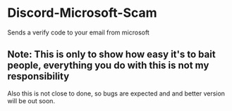 # Discord-Microsoft-Scam
Sends a verify code to your email from microsoft

## Note: This is only to show how easy it's to bait people, everything you do with this is not my responsibility

Also this is not close to done, so bugs are expected and and better version will be out soon.
